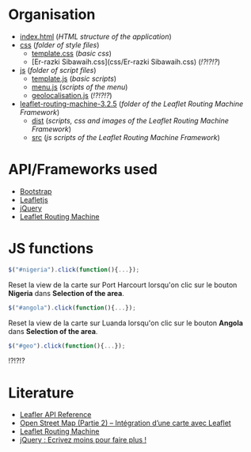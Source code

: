 # Organisation

* [index.html](index.html) (*HTML structure of the application*)
* [css](css) (*folder of style files*)
  * [template.css](css/template.css) (*basic css*)
  * [Er-razki Sibawaih.css](css/Er-razki Sibawaih.css) (*!?!?!?*)
* [js](js) (*folder of script files*)
  * [template.js](js/template.js) (*basic scripts*)
  * [menu.js](js/menu.js) (*scripts of the menu*)
  * [geolocalisation.js](js/geolocalisation.js) (*!?!?!?*)
* [leaflet-routing-machine-3.2.5](leaflet-routing-machine-3.2.5) (*folder of the Leaflet Routing Machine Framework*)
  * [dist](leaflet-routing-machine-3.2.5/dist) (*scripts, css and images of the Leaflet Routing Machine Framework*)
  * [src](leaflet-routing-machine-3.2.5/src) (*js scripts of the Leaflet Routing Machine Framework*)

# API/Frameworks used

* [Bootstrap](http://getbootstrap.com/)
* [Leafletjs](http://leafletjs.com/)
* [jQuery](https://jquery.com/)
* [Leaflet Routing Machine](http://www.liedman.net/leaflet-routing-machine/)

# JS functions

```js
$("#nigeria").click(function(){...});
```
Reset la view de la carte sur Port Harcourt lorsqu'on clic sur le bouton **Nigeria** dans **Selection of the area**.
```js
$("#angola").click(function(){...});
```
Reset la view de la carte sur Luanda lorsqu'on clic sur le bouton **Angola** dans **Selection of the area**.
```js
$("#geo").click(function(){...});
```
!?!?!?

# Literature

* [Leafler API Reference](http://leafletjs.com/reference.html)
* [Open Street Map (Partie 2) – Intégration d’une carte avec Leaflet](https://blog.netapsys.fr/open-street-map-partie-2-integration-dune-carte-avec-leaflet/)
* [Leaflet Routing Machine](http://www.liedman.net/leaflet-routing-machine/#getting-started)
* [jQuery : Ecrivez moins pour faire plus !](https://openclassrooms.com/courses/jquery-ecrivez-moins-pour-faire-plus/decouvrir-jquery)
